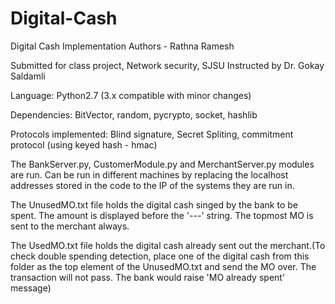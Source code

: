 # Digital-Cash

Digital Cash Implementation
Authors - Rathna Ramesh

Submitted for class project, Network security, SJSU
Instructed by Dr. Gokay Saldamli

Language:
Python2.7 (3.x compatible with minor changes)

Dependencies:
BitVector,
random,
pycrypto,
socket,
hashlib

Protocols implemented:
Blind signature,
Secret Spliting,
commitment protocol (using keyed hash - hmac)

The BankServer.py, CustomerModule.py and MerchantServer.py modules are run. Can be run in different machines by replacing the localhost addresses stored in the code to the IP of the systems they are run in.

The UnusedMO.txt file holds the digital cash singed by the bank to be spent. The amount is displayed before the '-*-*-' string. The topmost MO is sent to the merchant always.

The UsedMO.txt file holds the digital cash already sent out the merchant.(To check double spending detection, place one of the digital cash from this folder as the top element of the UnusedMO.txt and send the MO over. The transaction will not pass. The bank would raise 'MO already spent' message)
